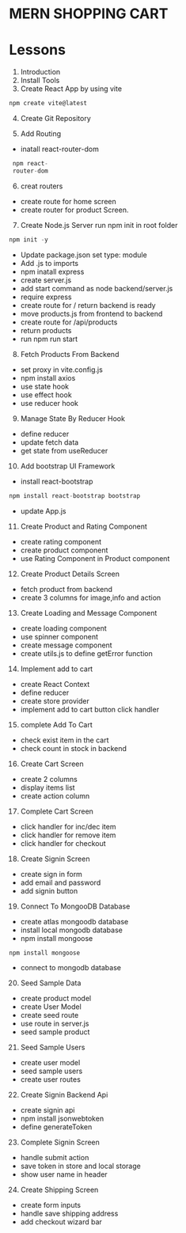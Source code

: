 # MERN SHOPPING CART

# Lessons

1. Introduction
2. Install Tools
3. Create React App by using vite

```js
npm create vite@latest
```

4. Create Git Repository

5. Add Routing

- inatall react-router-dom

```js
 npm react-
 router-dom
```

6. creat routers

- create route for home screen
- create router for product Screen.

7. Create Node.js Server
   run npm init in root folder

```js
npm init -y
```

- Update package.json set type: module
- Add .js to imports
- npm inatall express
- create server.js
- add start command as node backend/server.js
- require express
- create route for / return backend is ready
- move products.js from frontend to backend
- create route for /api/products
- return products
- run npm run start

8. Fetch Products From Backend

- set proxy in vite.config.js
- npm install axios
- use state hook
- use effect hook
- use reducer hook

9. Manage State By Reducer Hook

- define reducer
- update fetch data
- get state from useReducer

10. Add bootstrap UI Framework

- install react-bootstrap

```js
npm install react-bootstrap bootstrap
```

- update App.js

11. Create Product and Rating Component

- create rating component
- create product component
- use Rating Component in Product component

12. Create Product Details Screen

- fetch product from backend
- create 3 columns for image,info and action

13. Create Loading and Message Component

- create loading component
- use spinner component
- create message component
- create utils.js to define getError function

14. Implement add to cart

- create React Context
- define reducer
- create store provider
- implement add to cart button click handler

15. complete Add To Cart

- check exist item in the cart
- check count in stock in backend

16. Create Cart Screen

- create 2 columns
- display items list
- create action column

17. Complete Cart Screen

- click handler for inc/dec item
- click handler for remove item
- click handler for checkout

18. Create Signin Screen

- create sign in form
- add email and password
- add signin button

19. Connect To MongooDB Database

- create atlas mongoodb database
- install local mongodb database
- npm install mongoose

```js
npm install mongoose
```

- connect to mongodb database

20. Seed Sample Data

- create product model
- create User Model
- create seed route
- use route in server.js
- seed sample product

21. Seed Sample Users

- create user model
- seed sample users
- create user routes

22. Create Signin Backend Api

- create signin api
- npm install jsonwebtoken
- define generateToken

23. Complete Signin Screen

- handle submit action
- save token in store and local storage
- show user name in header

24. Create Shipping Screen

- create form inputs
- handle save shipping address
- add checkout wizard bar
